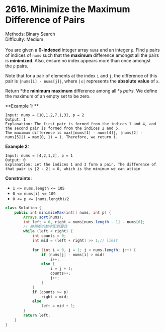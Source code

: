 # 2616. Minimize the Maximum Difference of Pairs  

  Methods: Binary Search </br> Difficulty: Medium </br> </br>You are given a **0-indexed** integer array `nums` and an integer `p`. Find `p` pairs of indices of `nums` such that the **maximum** difference amongst all the pairs is **minimized**. Also, ensure no index appears more than once amongst the `p` pairs.

Note that for a pair of elements at the index `i` and `j`, the difference of this pair is `|nums[i] - nums[j]|`, where `|x|` represents the **absolute** **value** of `x`.

Return *the ****minimum**** ****maximum**** difference among all *`p` *pairs.* We define the maximum of an empty set to be zero.

**Example 1: **

```plain text
Input: nums = [10,1,2,7,1,3], p = 2
Output: 1
Explanation: The first pair is formed from the indices 1 and 4, and the second pair is formed from the indices 2 and 5.
The maximum difference is max(|nums[1] - nums[4]|, |nums[2] - nums[5]|) = max(0, 1) = 1. Therefore, we return 1.

```

**Example 2:**

```plain text
Input: nums = [4,2,1,2], p = 1
Output: 0
Explanation: Let the indices 1 and 3 form a pair. The difference of that pair is |2 - 2| = 0, which is the minimum we can attain
```

**Constraints:**

- `1 <= nums.length <= 105`
- `0 <= nums[i] <= 109`
- `0 <= p <= (nums.length)/2`
```java
class Solution {
    public int minimizeMax(int[] nums, int p) {
        Arrays.sort(nums);
        int left = 0, right = nums[nums.length - 1] - nums[0];
        // 將相鄰的數字配對最佳
        while (left < right) {
            int counts = 0;
            int mid = (left + right) >> 1;// limit
            
            for (int i = 0, j = 1; j < nums.length; j++) {
                if (nums[j] - nums[i] > mid) 
                    i++;
                else {
                    i = j + 1;
                    counts++;
                    j++;
                }
            }
            if (counts >= p) 
                right = mid;
            else 
                left = mid + 1;
        }
        return left;
    }
}
```

